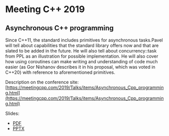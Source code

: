 # Meeting C++ 2019

## Asynchronous C++ programming

Since C++11, the standard includes primitives for asynchronous tasks.Pavel will tell about capabilities that the standard library offers now and that are slated to be added in the future. He will also tell about concurrency::task from PPL as an illustration for possible implementation. He will also cover how using coroutines can make writing and understanding of code much easier (as Gor Nishanov describes it in his proposal, which was voted in C++20) with reference to aforementioned primitives.

Description on the conference site:<br/>
[https://meetingcpp.com/2019/Talks/items/Asynchronous_Cpp_programming.html](https://meetingcpp.com/2019/Talks/items/Asynchronous_Cpp_programming.html)

Slides:
* [PDF](Asynchronous%20programming%20in%20C++.pdf)
* [PPTX](Asynchronous%20programming%20in%20C++.pptx)
